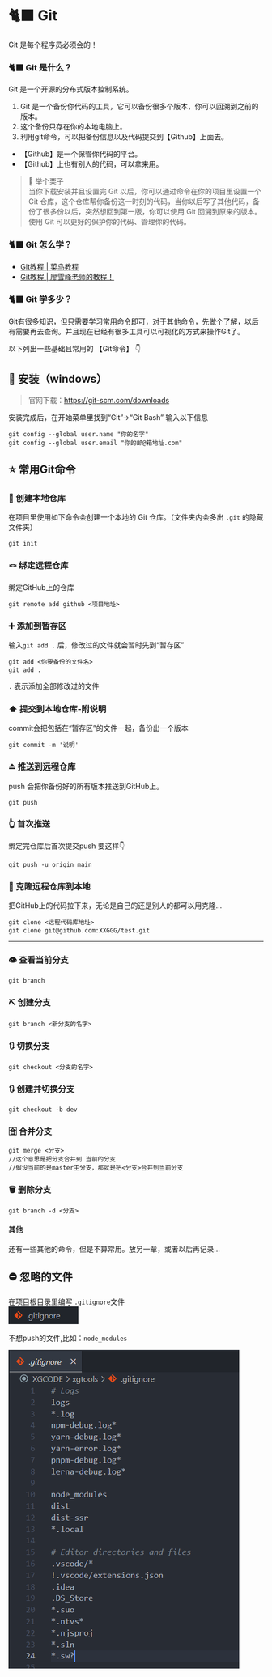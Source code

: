 # 🐈‍⬛ Git

Git 是每个程序员必须会的！

### 🐈‍⬛ Git 是什么？
Git 是一个开源的分布式版本控制系统。

1. Git 是一个备份你代码的工具，它可以备份很多个版本，你可以回溯到之前的版本。
2. 这个备份只存在你的本地电脑上。 
3. 利用git命令，可以把备份信息以及代码提交到【Github】上面去。  
- 【Github】是一个保管你代码的平台。
- 【Github】上也有别人的代码，可以拿来用。

> 🌰 举个栗子  
> 当你下载安装并且设置完 Git 以后，你可以通过命令在你的项目里设置一个 Git 仓库，这个仓库帮你备份这一时刻的代码，当你以后写了其他代码，备份了很多份以后，突然想回到第一版，你可以使用 Git 回溯到原来的版本。  
> 使用 Git  可以更好的保护你的代码、管理你的代码。  
  

### 🐈‍⬛ Git 怎么学？
-  [Git教程 | 菜鸟教程](https://www.runoob.com/git/git-tutorial.html)  
- [Git教程 | 廖雪峰老师的教程！](https://www.liaoxuefeng.com/wiki/896043488029600/)

### 🐈‍⬛ Git 学多少？

Git有很多知识，但只需要学习常用命令即可，对于其他命令，先做个了解，以后有需要再去查询。并且现在已经有很多工具可以可视化的方式来操作Git了。

以下列出一些基础且常用的 【Git命令】 👇

## 🔨 安装（windows）
> 官网下载：https://git-scm.com/downloads  


安装完成后，在开始菜单里找到“Git”->“Git Bash” 输入以下信息
```shell
git config --global user.name "你的名字"
git config --global user.email "你的邮@箱地址.com"
```

## ⭐ 常用Git命令

### 🔧 创建本地仓库
在项目里使用如下命令会创建一个本地的 Git 仓库。（文件夹内会多出 `.git` 的隐藏文件夹）
```shell
git init        
```
### 🪢 绑定远程仓库
绑定GitHub上的仓库
```shell
git remote add github <项目地址>
```
### ➕ 添加到暂存区
输入`git add .` 后，修改过的文件就会暂时先到“暂存区”     
```shell
git add <你要备份的文件名>
git add .  
```
`.` 表示添加全部修改过的文件

### ⬆️ 提交到本地仓库-附说明
commit会把包括在“暂存区”的文件一起，备份出一个版本   
```shell
git commit -m '说明'
```
### ⏏️ 推送到远程仓库
push 会把你备份好的所有版本推送到GitHub上。  
```shell
git push
```
### 👆 首次推送
绑定完仓库后首次提交push 要这样👇
```shell
git push -u origin main
```

### 📩 克隆远程仓库到本地
把GitHub上的代码拉下来，无论是自己的还是别人的都可以用克隆...   
```shell
git clone <远程代码库地址>
git clone git@github.com:XXGGG/test.git
```

---
### 👁️ 查看当前分支
```shell
git branch
```
### ⛏️ 创建分支
```shell
git branch <新分支的名字>
```
### 🔃 切换分支
```shell
git checkout <分支的名字>
```
### 🔃 创建并切换分支
```shell
git checkout -b dev
```
### 🈴 合并分支
```shell
git merge <分支> 
//这个意思是把分支合并到 当前的分支  
//假设当前的是master主分支，那就是把<分支>合并到当前分支
```
### 🗑️ 删除分支
```shell
git branch -d <分支>
```

#### 其他
还有一些其他的命令，但是不算常用。放另一章，或者以后再记录...

## ⛔ 忽略的文件

在项目根目录里编写 `.gitignore`文件  
![图 1](img/3916e7501dc6deef8899a02915cbbec6274bc4bfd3b39228a5691cfeb1d0d6ce.png)  

不想push的文件,比如：`node_modules`

![图 1](img/32b5b463aafc022319ba277ab72cc415b8cce4bc261f00a81790c5b4fad18532.png)  
